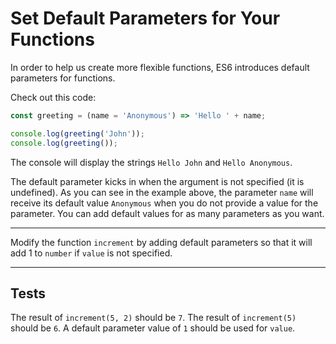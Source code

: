 # Set Default Parameters for Your Functions

In order to help us create more flexible functions, ES6 introduces default parameters for functions.

Check out this code:

```js
const greeting = (name = 'Anonymous') => 'Hello ' + name;

console.log(greeting('John'));
console.log(greeting());
```

The console will display the strings `Hello John` and `Hello Anonymous`.

The default parameter kicks in when the argument is not specified (it is undefined). As you can see in the example above, the parameter `name` will receive its default value `Anonymous` when you do not provide a value for the parameter. You can add default values for as many parameters as you want.

---

Modify the function `increment` by adding default parameters so that it will add 1 to `number` if `value` is not specified.

---

## Tests

The result of `increment(5, 2)` should be `7`.
The result of `increment(5)` should be `6`.
A default parameter value of `1` should be used for `value`.
